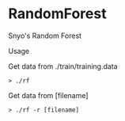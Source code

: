 # RandomForest


Snyo's Random Forest


Usage

Get data from ./train/training.data

	> ./rf 

Get data from [filename]

	> ./rf -r [filename]




